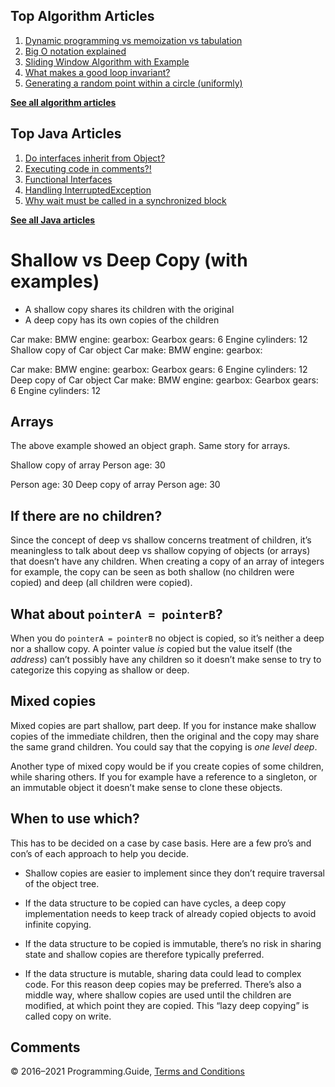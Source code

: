 



## Top Algorithm Articles

1.  [Dynamic programming vs memoization vs tabulation](dynamic-programming-vs-memoization-vs-tabulation.html)
2.  [Big O notation explained](big-o-notation-explained.html)
3.  [Sliding Window Algorithm with Example](sliding-window-example.html)
4.  [What makes a good loop invariant?](what-makes-a-good-loop-invariant.html)
5.  [Generating a random point within a circle (uniformly)](random-point-within-circle.html)

[**See all algorithm articles**](algorithms.html)



## Top Java Articles

1.  [Do interfaces inherit from Object?](java/do-interfaces-inherit-from-object.html)
2.  [Executing code in comments?!](java/executing-code-in-comments.html)
3.  [Functional Interfaces](java/functional-interfaces.html)
4.  [Handling InterruptedException](java/handling-interrupted-exceptions.html)
5.  [Why wait must be called in a synchronized block](java/why-wait-must-be-in-synchronized.html)

[**See all Java articles**](java/index.html)

# Shallow vs Deep Copy (with examples)

- A shallow copy shares its children with the original
- A deep copy has its own copies of the children

Car make: BMW engine: gearbox: Gearbox gears: 6 Engine cylinders: 12 Shallow copy of Car object Car make: BMW engine: gearbox:

Car make: BMW engine: gearbox: Gearbox gears: 6 Engine cylinders: 12 Deep copy of Car object Car make: BMW engine: gearbox: Gearbox gears: 6 Engine cylinders: 12

## Arrays

The above example showed an object graph. Same story for arrays.

Shallow copy of array Person age: 30

Person age: 30 Deep copy of array Person age: 30

## If there are no children?

Since the concept of deep vs shallow concerns treatment of children, it’s meaningless to talk about deep vs shallow copying of objects (or arrays) that doesn’t have any children. When creating a copy of an array of integers for example, the copy can be seen as both shallow (no children were copied) and deep (all children were copied).

## What about `pointerA = pointerB`?

When you do `pointerA = pointerB` no object is copied, so it’s neither a deep nor a shallow copy. A pointer value _is_ copied but the value itself (the _address_) can’t possibly have any children so it doesn’t make sense to try to categorize this copying as shallow or deep.

## Mixed copies

Mixed copies are part shallow, part deep. If you for instance make shallow copies of the immediate children, then the original and the copy may share the same grand children. You could say that the copying is _one level deep_.

Another type of mixed copy would be if you create copies of some children, while sharing others. If you for example have a reference to a singleton, or an immutable object it doesn’t make sense to clone these objects.

## When to use which?

This has to be decided on a case by case basis. Here are a few pro’s and con’s of each approach to help you decide.

- Shallow copies are easier to implement since they don’t require traversal of the object tree.

- If the data structure to be copied can have cycles, a deep copy implementation needs to keep track of already copied objects to avoid infinite copying.

- If the data structure to be copied is immutable, there’s no risk in sharing state and shallow copies are therefore typically preferred.

- If the data structure is mutable, sharing data could lead to complex code. For this reason deep copies may be preferred. There’s also a middle way, where shallow copies are used until the children are modified, at which point they are copied. This “lazy deep copying” is called copy on write.

## Comments



© 2016–2021 Programming.Guide, [Terms and Conditions](terms-and-conditions.html)
